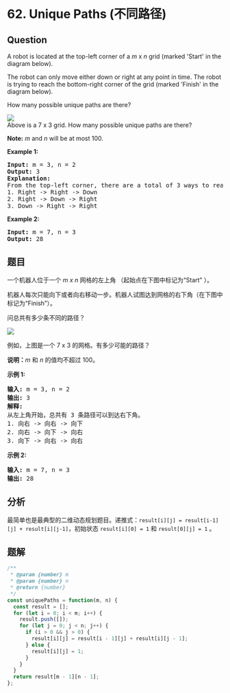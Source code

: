 # 62. Unique Paths (不同路径)

## Question

A robot is located at the top-left corner of a _m_ x _n_ grid (marked 'Start' in the diagram below).

The robot can only move either down or right at any point in time. The robot is trying to reach the bottom-right corner of the grid (marked 'Finish' in the diagram below).

How many possible unique paths are there?

![](https://assets.leetcode.com/uploads/2018/10/22/robot_maze.png)  
Above is a 7 x 3 grid. How many possible unique paths are there?

**Note:** _m_ and _n_ will be at most 100.

**Example 1:**

<pre><strong>Input:</strong> m = 3, n = 2
<strong>Output:</strong> 3
<strong>Explanation:</strong>
From the top-left corner, there are a total of 3 ways to reach the bottom-right corner:
1. Right -&gt; Right -&gt; Down
2. Right -&gt; Down -&gt; Right
3. Down -&gt; Right -&gt; Right
</pre>

**Example 2:**

<pre><strong>Input:</strong> m = 7, n = 3
<strong>Output:</strong> 28</pre>

## 题目

一个机器人位于一个 _m x n_ 网格的左上角 （起始点在下图中标记为“Start” ）。

机器人每次只能向下或者向右移动一步。机器人试图达到网格的右下角（在下图中标记为“Finish”）。

问总共有多少条不同的路径？

![](https://assets.leetcode-cn.com/aliyun-lc-upload/uploads/2018/10/22/robot_maze.png)

例如，上图是一个 7 x 3 的网格。有多少可能的路径？

**说明：**_m_ 和 _n_ 的值均不超过 100。

**示例 1:**

<pre><strong>输入:</strong> m = 3, n = 2
<strong>输出:</strong> 3
<strong>解释:</strong>
从左上角开始，总共有 3 条路径可以到达右下角。
1. 向右 -&gt; 向右 -&gt; 向下
2. 向右 -&gt; 向下 -&gt; 向右
3. 向下 -&gt; 向右 -&gt; 向右
</pre>

**示例 2:**

<pre><strong>输入:</strong> m = 7, n = 3
<strong>输出:</strong> 28</pre>

## 分析

最简单也是最典型的二维动态规划题目。递推式：`result[i][j] = result[i-1][j] + result[i][j-1]`，初始状态 `result[i][0] = 1` 和 `result[0][j] = 1` 。

## 题解

```javascript
/**
 * @param {number} m
 * @param {number} n
 * @return {number}
 */
const uniquePaths = function(m, n) {
  const result = [];
  for (let i = 0; i < m; i++) {
    result.push([]);
    for (let j = 0; j < n; j++) {
      if (i > 0 && j > 0) {
        result[i][j] = result[i - 1][j] + result[i][j - 1];
      } else {
        result[i][j] = 1;
      }
    }
  }
  return result[m - 1][n - 1];
};
```

